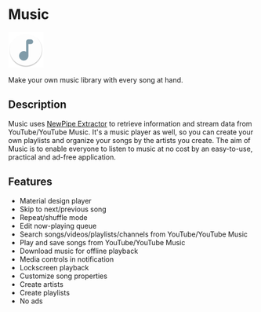 # Music

![Icon](app/src/main/res/mipmap-hdpi/ic_launcher_round.png)

Make your own music library with every song at hand.

## Description

Music uses [NewPipe Extractor](https://github.com/TeamNewPipe/NewPipeExtractor) to retrieve information and stream data from YouTube/YouTube Music. It's a music player as well, so you can create your own playlists and organize your songs by the artists you create. The aim of Music is to enable everyone to listen to music at no cost by an easy-to-use, practical and ad-free application.

## Features

- Material design player
- Skip to next/previous song
- Repeat/shuffle mode
- Edit now-playing queue
- Search songs/videos/playlists/channels from YouTube/YouTube Music
- Play and save songs from YouTube/YouTube Music
- Download music for offline playback
- Media controls in notification
- Lockscreen playback
- Customize song properties
- Create artists
- Create playlists
- No ads